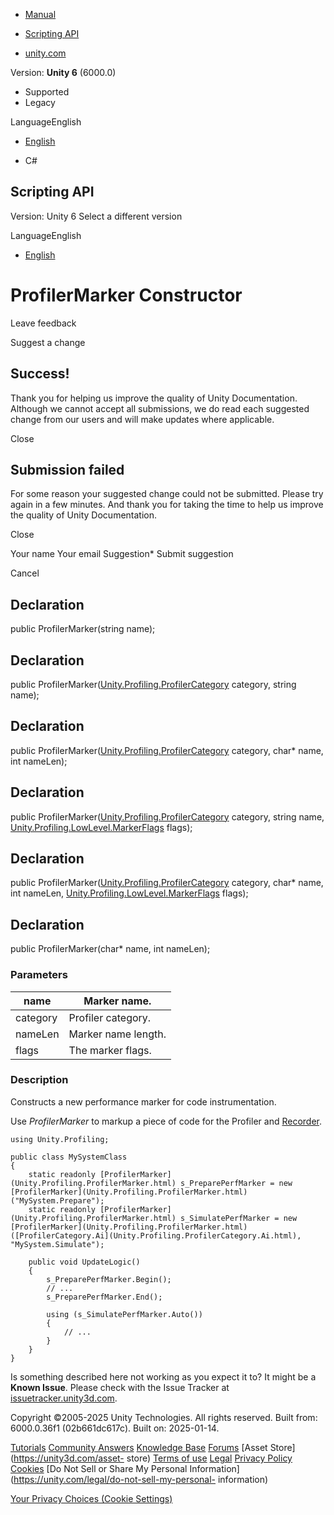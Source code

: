 [ ]()

  * [Manual](../Manual/index.html)
  * [Scripting API](../ScriptReference/index.html)

  * [unity.com](https://unity.com/)

Version: **Unity 6** (6000.0)

  * Supported
  * Legacy

LanguageEnglish

  * [English]()

  * C#

[ ](https://docs.unity3d.com)

## Scripting API

Version: Unity 6 Select a different version

LanguageEnglish

  * [English]()

# ProfilerMarker Constructor

Leave feedback

Suggest a change

## Success!

Thank you for helping us improve the quality of Unity Documentation. Although
we cannot accept all submissions, we do read each suggested change from our
users and will make updates where applicable.

Close

## Submission failed

For some reason your suggested change could not be submitted. Please <a>try
again</a> in a few minutes. And thank you for taking the time to help us
improve the quality of Unity Documentation.

Close

Your name Your email Suggestion* Submit suggestion

Cancel

[ ]()

## Declaration

public ProfilerMarker(string name);

## Declaration

public
ProfilerMarker([Unity.Profiling.ProfilerCategory](Unity.Profiling.ProfilerCategory.html)
category, string name);

## Declaration

public
ProfilerMarker([Unity.Profiling.ProfilerCategory](Unity.Profiling.ProfilerCategory.html)
category, char* name, int nameLen);

## Declaration

public
ProfilerMarker([Unity.Profiling.ProfilerCategory](Unity.Profiling.ProfilerCategory.html)
category, string name,
[Unity.Profiling.LowLevel.MarkerFlags](Unity.Profiling.LowLevel.MarkerFlags.html)
flags);

## Declaration

public
ProfilerMarker([Unity.Profiling.ProfilerCategory](Unity.Profiling.ProfilerCategory.html)
category, char* name, int nameLen,
[Unity.Profiling.LowLevel.MarkerFlags](Unity.Profiling.LowLevel.MarkerFlags.html)
flags);

## Declaration

public ProfilerMarker(char* name, int nameLen);

### Parameters

name | Marker name.  
---|---  
category | Profiler category.  
nameLen | Marker name length.  
flags | The marker flags.  
  
### Description

Constructs a new performance marker for code instrumentation.

Use _ProfilerMarker_ to markup a piece of code for the Profiler and
[Recorder](Profiling.Recorder.html).

    
    
    using Unity.Profiling;  
      
    public class MySystemClass
    {
        static readonly [ProfilerMarker](Unity.Profiling.ProfilerMarker.html) s_PreparePerfMarker = new [ProfilerMarker](Unity.Profiling.ProfilerMarker.html)("MySystem.Prepare");
        static readonly [ProfilerMarker](Unity.Profiling.ProfilerMarker.html) s_SimulatePerfMarker = new [ProfilerMarker](Unity.Profiling.ProfilerMarker.html)([ProfilerCategory.Ai](Unity.Profiling.ProfilerCategory.Ai.html), "MySystem.Simulate");  
      
        public void UpdateLogic()
        {
            s_PreparePerfMarker.Begin();
            // ...
            s_PreparePerfMarker.End();  
      
            using (s_SimulatePerfMarker.Auto())
            {
                // ...
            }
        }
    }
    

Is something described here not working as you expect it to? It might be a
**Known Issue**. Please check with the Issue Tracker at
[issuetracker.unity3d.com](https://issuetracker.unity3d.com).

Copyright ©2005-2025 Unity Technologies. All rights reserved. Built from:
6000.0.36f1 (02b661dc617c). Built on: 2025-01-14.

[Tutorials](https://unity3d.com/learn) [Community
Answers](https://answers.unity3d.com) [Knowledge
Base](https://support.unity3d.com/hc/en-us)
[Forums](https://forum.unity3d.com) [Asset Store](https://unity3d.com/asset-
store) [Terms of use](https://docs.unity3d.com/Manual/TermsOfUse.html)
[Legal](https://unity.com/legal) [Privacy
Policy](https://unity.com/legal/privacy-policy)
[Cookies](https://unity.com/legal/cookie-policy) [Do Not Sell or Share My
Personal Information](https://unity.com/legal/do-not-sell-my-personal-
information)

[Your Privacy Choices (Cookie Settings)](javascript:void\(0\);)

